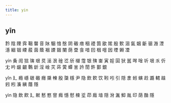 ```yaml
---
title: yin
---
```


## yīn
霒
陰
陻
霠
鞇
韾
音
阥
駰
愔
慇
阴
磤
瘖
秵
禋
筃
欭
隂
殷
歅
洇
氤
姻
齗
骃
溵
湮
濦
絪
铟
緸
蒑
茵
蔭
裀
諲
銦
闉
荫
垔
侌
喑
囙
栶
噾
因
堙
婣
凐






yín
夤
訚
狺
璌
珢
烎
滛
泿
碒
峾
斦
檭
霪
银
殥
崟
寅
婬
圁
犾
嚚
噖
唫
圻
垠
乑
伒
冘
吟
龈
齦
鷣
龂
淫
崯
苂
荶
蔩
蟫
訔
訡
誾
鈝
鄞
銀





























yǐn
廴
瘾
嶾
硍
磤
癮
檃
朄
殷
櫽
檼
尹
隐
飲
飮
饮
靷
吲
引
隠
淾
蚓
螾
赺
讔
輑
趛
鈏
粌
濥
縯
蘟
隱




















yìn
隐
飲
飮
廴
猌
慭
憗
窨
癊
懚
憖
梀
垽
茚
廕
堷
隠
洕
湚
鮣
胤
印
荫
酳
隱

